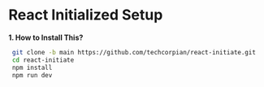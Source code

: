 # React Initialized Setup

**1. How to Install This?**

```bash
 git clone -b main https://github.com/techcorpian/react-initiate.git
 cd react-initiate
 npm install
 npm run dev
```
